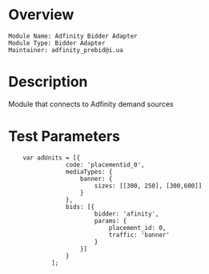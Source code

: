 # Overview

```
Module Name: Adfinity Bidder Adapter
Module Type: Bidder Adapter
Maintainer: adfinity_prebid@i.ua
```

# Description

Module that connects to Adfinity demand sources

# Test Parameters
```
    var adUnits = [{
                code: 'placementid_0',
                mediaTypes: {
                    banner: {
                        sizes: [[300, 250], [300,600]]
                    }
                },
                bids: [{
                        bidder: 'afinity',
                        params: {
                            placement_id: 0,
                            traffic: 'banner'
                        }
                    }]
                }
            ];
```
